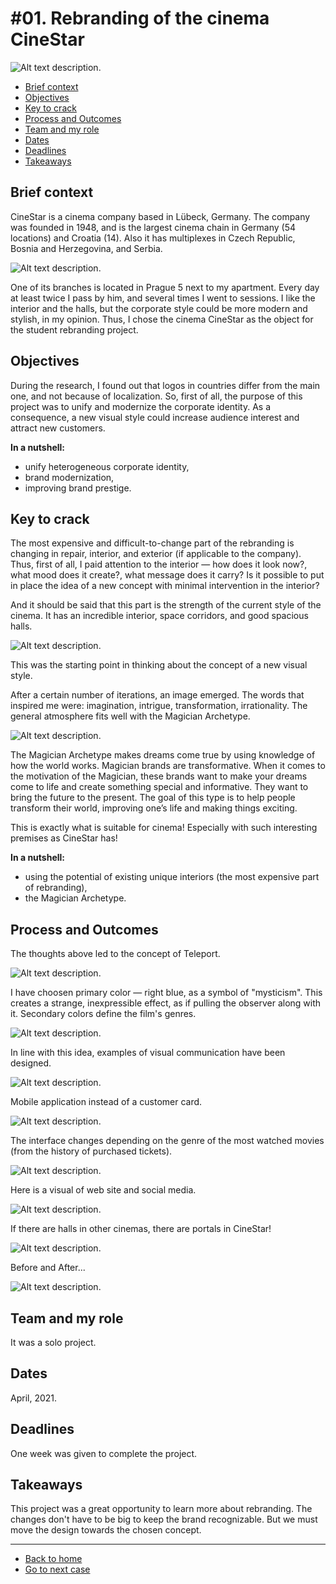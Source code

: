 # #01. Rebranding of the cinema CineStar

![Alt text description.](images/cinestar/cinestar-opening.png)

- [Brief context](#brief-context)
- [Objectives](#objectives)
- [Key to crack](#key-to-crack)
- [Process and Outcomes](#process-and-outcomes)
- [Team and my role](#team-and-my-role)
- [Dates](#dates)
- [Deadlines](#deadlines)
- [Takeaways](#takeaways)

## Brief context
CineStar is a cinema company based in Lübeck, Germany. 
The company was founded in 1948, and is the largest cinema chain in Germany (54 locations) and Croatia (14). Also it has multiplexes in Czech Republic, Bosnia and Herzegovina, and Serbia.

![Alt text description.](images/cinestar/cinestar-context.png)

One of its branches is located in Prague 5 next to my apartment. Every day at least twice I pass by him, and several times I went to sessions. I like the interior and the halls, but the corporate style could be more modern and stylish, in my opinion. Thus, I chose the cinema CineStar as the object for the student rebranding project. 


## Objectives
During the research, I found out that logos in countries differ from the main one, and not because of localization. So, first of all, the purpose of this project was to unify and modernize the corporate identity. As a consequence, a new visual style could increase audience interest and attract new customers.

**In a nutshell:**
- unify heterogeneous corporate identity,
- brand modernization,
- improving brand prestige.

## Key to crack
The most expensive and difficult-to-change part of the rebranding is changing in repair, interior, and exterior (if applicable to the company).
Thus, first of all, I paid attention to the interior — how does it look now?, what mood does it create?, what message does it carry? Is it possible to put in place the idea of a new concept with minimal intervention in the interior?

And it should be said that this part is the strength of the current style of the cinema. It has an incredible interior, space corridors, and good spacious halls.

![Alt text description.](images/cinestar/cinestar-halls.png)

This was the starting point in thinking about the concept of a new visual style.

After a certain number of iterations, an image emerged. The words that inspired me were: imagination, intrigue, transformation, irrationality.
The general atmosphere fits well with the Magician Archetype.

![Alt text description.](images/cinestar/cinestar-archetype.png)

The Magician Archetype makes dreams come true by using knowledge of how the world works. Magician brands are transformative. 
When it comes to the motivation of the Magician, these brands want to make your dreams come to life and create something special and informative. They want to bring the future to the present. The goal of this type is to help people transform their world, improving one’s life and making things exciting.

This is exactly what is suitable for cinema! Especially with such interesting premises as CineStar has!

**In a nutshell:**
- using the potential of existing unique interiors (the most expensive part of rebranding),
- the Magician Archetype.

## Process and Outcomes
The thoughts above led to the concept of Teleport.

![Alt text description.](images/cinestar/cinestar-teleport.png)

I have choosen primary color — right blue, as a symbol of "mysticism". This creates a strange, inexpressible effect, as if pulling the observer along with it. 
Secondary colors define the film's genres.

![Alt text description.](images/cinestar/cinestar-colors.png)

In line with this idea, examples of visual communication have been designed.

![Alt text description.](images/cinestar/cinestar-mockup1.png)

Mobile application instead of a customer card.

![Alt text description.](images/cinestar/cinestar-app1.png)

The interface changes depending on the genre of the most watched movies (from the history of purchased tickets).

![Alt text description.](images/cinestar/cinestar-app2.png)

Here is a visual of web site and social media.

![Alt text description.](images/cinestar/cinestar-social.png)

If there are halls in other cinemas, there are portals in CineStar!

![Alt text description.](images/cinestar/cinestar-portals.png)

Before and After...

![Alt text description.](images/cinestar/cinestar-before-and-after.png)


## Team and my role
It was a solo project.

## Dates
April, 2021.

## Deadlines
One week was given to complete the project.

## Takeaways
This project was a great opportunity to learn more about rebranding. The changes don't have to be big to keep the brand recognizable. But we must move the design towards the chosen concept.


___
- [Back to home](index.md)
- [Go to next case](case-study-02.md)
